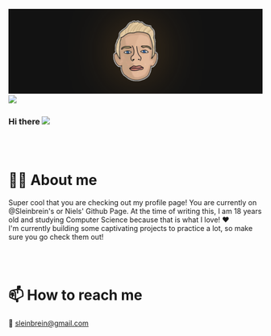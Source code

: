 ![alt text](assets/bannersleinbrein.png)
![](https://github-readme-stats.vercel.app/api?username=Sleinbrein&count_private=true&show_icons=true&theme=dracula)

### Hi there <img src="https://raw.githubusercontent.com/MartinHeinz/MartinHeinz/master/wave.gif" width="30px">

<br></br>

# 👱‍♂️ About me

Super cool that you are checking out my profile page! You are currently on @Sleinbrein's or Niels' Github Page. At the time of writing this, I am 18 years old and studying Computer Science because that is what I love! ❤️ <br>
I'm currently building some captivating projects to practice a lot, so make sure you go check them out!

<br></br>

# 📫 How to reach me
📧 <A HREF="mailto:sleinbrein@gmail.com">sleinbrein@gmail.com</A>

<!--
**Sleinbrein/Sleinbrein** is a ✨ _special_ ✨ repository because its `README.md` (this file) appears on your GitHub profile.

Here are some ideas to get you started:

- 🔭 I’m currently working on ...
- 🌱 I’m currently learning ...
- 👯 I’m looking to collaborate on ...
- 🤔 I’m looking for help with ...
- 💬 Ask me about ...
- 📫 How to reach me: ...
- 😄 Pronouns: ...
- ⚡ Fun fact: ...
-->
